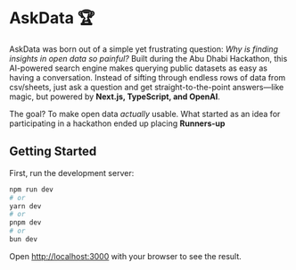 # AskData 🏆

AskData was born out of a simple yet frustrating question: *Why is finding insights in open data so painful?* Built during the Abu Dhabi Hackathon, this AI-powered search engine makes querying public datasets as easy as having a conversation. Instead of sifting through endless rows of data from csv/sheets, just ask a question and get straight-to-the-point answers—like magic, but powered by **Next.js, TypeScript, and OpenAI**.

The goal? To make open data *actually* usable. What started as an idea for participating in a hackathon ended up placing **Runners-up**


## Getting Started

First, run the development server:

```bash
npm run dev
# or
yarn dev
# or
pnpm dev
# or
bun dev
```

Open [http://localhost:3000](http://localhost:3000) with your browser to see the result.
